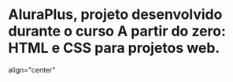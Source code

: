 # AluraPlus, projeto desenvolvido durante o curso A partir do zero: HTML e CSS para projetos web.

<div> align="center"
<img src="img/img-site-aluraplus.png" width="0px">
</div>
 
